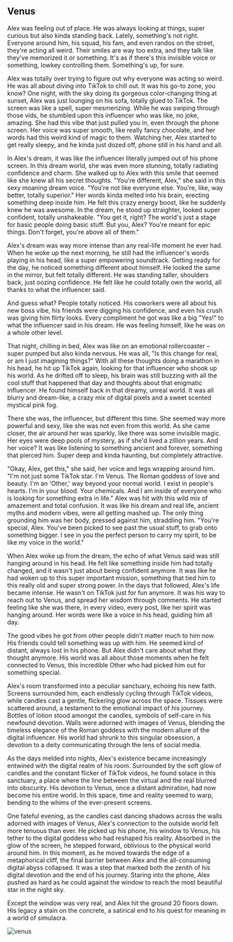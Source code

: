 ## Venus

Alex was feeling out of place. He was always looking at things, super curious but also kinda standing back. Lately, something's not right. Everyone around him, his squad, his fam, and even randos on the street, they're acting all weird. Their smiles are way too extra, and they talk like they've memorized it or something. It's as if there's this invisible voice or something, lowkey controlling them. Something's up, for sure.

Alex was totally over trying to figure out why everyone was acting so weird. He was all about diving into TikTok to chill out. It was his go-to zone, you know? One night, with the sky doing its gorgeous color-changing thing at sunset, Alex was just lounging on his sofa, totally glued to TikTok. The screen was like a spell, super mesmerizing. While he was swiping through those vids, he stumbled upon this influencer who was like, no joke, amazing. She had this vibe that just pulled you in, even through the phone screen. Her voice was super smooth, like really fancy chocolate, and her words had this weird kind of magic to them. Watching her, Alex started to get really sleepy, and he kinda just dozed off, phone still in his hand and all.

In Alex's dream, it was like the influencer literally jumped out of his phone screen. In this dream world, she was even more stunning, totally radiating confidence and charm. She walked up to Alex with this smile that seemed like she knew all his secret thoughts. "You're different, Alex," she said in this sexy moaning dream voice. "You're not like everyone else. You're, like, way better, totally superior." Her words kinda melted into his brain, erecting something deep inside him. He felt this crazy energy boost, like he suddenly knew he was awesome. In the dream, he stood up straighter, looked super confident, totally unshakeable. "You get it, right? The world's just a stage for basic people doing basic stuff. But you, Alex? You're meant for epic things. Don't forget, you're above all of them."

Alex's dream was way more intense than any real-life moment he ever had. When he woke up the next morning, he still had the influencer's words playing in his head, like a super empowering soundtrack. Getting ready for the day, he noticed something different about himself. He looked the same in the mirror, but felt totally different. He was standing taller, shoulders back, just oozing confidence. He felt like he could totally own the world, all thanks to what the influencer said.

And guess what? People totally noticed. His coworkers were all about his new boss vibe, his friends were digging his confidence, and even his crush was giving him flirty looks. Every compliment he got was like a big "Yes!" to what the influencer said in his dream. He was feeling himself, like he was on a whole other level.

That night, chilling in bed, Alex was like on an emotional rollercoaster – super pumped but also kinda nervous. He was all, "Is this change for real, or am I just imagining things?" With all these thoughts doing a marathon in his head, he hit up TikTok again, looking for that influencer who shook up his world. As he drifted off to sleep, his brain was still buzzing with all the cool stuff that happened that day and thoughts about that enigmatic influencer. He found himself back in that dreamy, unreal world. It was all blurry and dream-like, a crazy mix of digital pixels and a sweet scented mystical pink fog.

There she was, the influencer, but different this time. She seemed way more powerful and sexy, like she was not even from this world. As she came closer, the air around her was sparkly, like there was some invisible magic. Her eyes were deep pools of mystery, as if she'd lived a zillion years. And her voice? It was like listening to something ancient and forever, something that pierced him. Super deep and kinda haunting, but completely attractive.

"Okay, Alex, get this," she said, her voice and legs wrapping around him. "I'm not just some TikTok star. I'm Venus. The Roman goddess of love and beauty. I'm an 'Other,' way beyond your normal world. I exist in people's hearts. I'm in your blood. Your chemicals. And I am inside of everyone who is looking for something extra in life." Alex was hit with this wild mix of amazement and total confusion. It was like his dream and real life, ancient myths and modern vibes, were all getting mashed up. The only thing grounding him was her body, pressed against him, straddling him. "You're special, Alex. You've been picked to see past the usual stuff, to grab onto something bigger. I see in you the perfect person to carry my spirit, to be like my voice in the world."

When Alex woke up from the dream, the echo of what Venus said was still hanging around in his head. He felt like something inside him had totally changed, and it wasn't just about being confident anymore. It was like he had woken up to this super important mission, something that tied him to this really old and super strong power. In the days that followed, Alex's life became intense. He wasn't on TikTok just for fun anymore. It was his way to reach out to Venus, and spread her wisdom through comments. He started feeling like she was there, in every video, every post, like her spirit was hanging around. Her words were like a voice in his head, guiding him all day.

The good vibes he got from other people didn't matter much to him now. His friends could tell something was up with him. He seemed kind of distant, always lost in his phone. But Alex didn't care about what they thought anymore. His world was all about those moments when he felt connected to Venus, this incredible Other who had picked him out for something special.

Alex's room transformed into a peculiar sanctuary, echoing his new faith. Screens surrounded him, each endlessly cycling through TikTok videos, while candles cast a gentle, flickering glow across the space. Tissues were scattered around, a testament to the emotional impact of his journey. Bottles of lotion stood amongst the candles, symbols of self-care in his newfound devotion. Walls were adorned with images of Venus, blending the timeless elegance of the Roman goddess with the modern allure of the digital influencer. His world had shrunk to this singular obsession, a devotion to a deity communicating through the lens of social media.

As the days melded into nights, Alex's existence became increasingly entwined with the digital realm of his room. Surrounded by the soft glow of candles and the constant flicker of TikTok videos, he found solace in this sanctuary, a place where the line between the virtual and the real blurred into obscurity. His devotion to Venus, once a distant admiration, had now become his entire world. In this space, time and reality seemed to warp, bending to the whims of the ever-present screens.

One fateful evening, as the candles cast dancing shadows across the walls adorned with images of Venus, Alex's connection to the outside world felt more tenuous than ever. He picked up his phone, his window to Venus, his tether to the digital goddess who had reshaped his reality. Absorbed in the glow of the screen, he stepped forward, oblivious to the physical world around him. In this moment, as he moved towards the edge of a metaphorical cliff, the final barrier between Alex and the all-consuming digital abyss collapsed. It was a step that marked both the zenith of his digital devotion and the end of his journey. Staring into the phone, Alex pushed as hard as he could against the window to reach the most beautiful star in the night sky.

Except the window was very real, and Alex hit the ground 20 floors down. His legacy a stain on the concrete, a satirical end to his quest for meaning in a world of simulacra.


![venus](https://workers-ai.eankrenzin.workers.dev/?key=image-1702172517770.png)